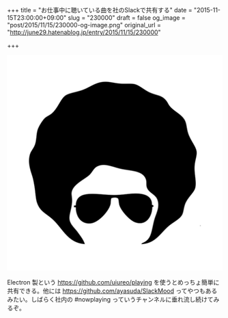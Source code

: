 +++
title = "お仕事中に聴いている曲を社のSlackで共有する"
date = "2015-11-15T23:00:00+09:00"
slug = "230000"
draft = false
og_image = "post/2015/11/15/230000-og-image.png"
original_url = "http://june29.hatenablog.jp/entry/2015/11/15/230000"

+++

<p><span itemscope itemtype="http://schema.org/Photograph"><img src="/post/2015/11/15/230000-20151116102532.png" alt="f:id:june29:20151116102532p:plain" title="f:id:june29:20151116102532p:plain" class="hatena-fotolife" itemprop="image"></span></p>

<p>Electron 製という <a href="https://github.com/uiureo/playing">https://github.com/uiureo/playing</a> を使うとめっちょ簡単に共有できる。他には <a href="https://github.com/ayasuda/SlackMood">https://github.com/ayasuda/SlackMood</a> ってやつもあるみたい。しばらく社内の #nowplaying っていうチャンネルに垂れ流し続けてみるぞ。</p>